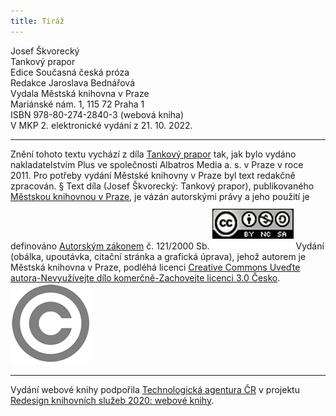 ```yaml
---
title: Tiráž
---
```


Josef Škvorecký    
Tankový prapor  
Edice Současná česká próza  
Redakce Jaroslava Bednářová  
Vydala Městská knihovna v Praze  
Mariánské nám. 1, 115 72 Praha 1  
ISBN 978-80-274-2840-3 (webová kniha)  
V MKP 2. elektronické vydání z 21. 10. 2022.

***

Znění tohoto textu vychází z díla [Tankový prapor](https://search.mlp.cz/cz/titul/tankovy-prapor/3576436/) tak, jak bylo vydáno nakladatelstvím Plus ve společnosti Albatros Media a. s. v Praze v roce 2011. Pro potřeby vydání Městské knihovny v Praze byl text redakčně zpracován.
§
Text díla (Josef Škvorecký: Tankový prapor), publikovaného [Městskou knihovnou v Praze](https://www.mlp.cz/cz/), je vázán autorskými právy a jeho použití je definováno [Autorským zákonem](https://www.mkcr.cz/predpisy-zakonu-709.html) č. 121/2000 Sb.
[![image001.jpg](./resources/image001_fmt.jpeg)](https://creativecommons.org/licenses/by-nc-sa/3.0/cz/)
Vydání (obálka, upoutávka, citační stránka a grafická úprava), jehož autorem je Městská knihovna v Praze, podléhá licenci [Creative Commons Uveďte autora-Nevyužívejte dílo komerčně-Zachovejte licenci 3.0 Česko](https://creativecommons.org/licenses/by-nc-sa/3.0/cz/).
![image002.jpg](./resources/image002_fmt.jpeg)

***

Vydání webové knihy podpořila [Technologická agentura ČR](https://www.tacr.cz/) v projektu [Redesign knihovních služeb 2020: webové knihy](https://starfos.tacr.cz/cs/project/TL04000391).